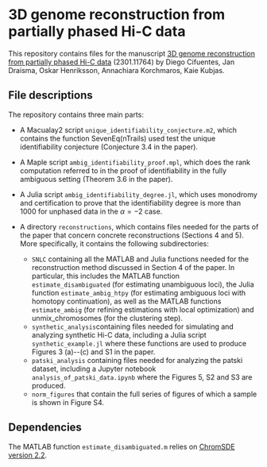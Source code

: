 # 3D genome reconstruction from partially phased Hi-C data
This repository contains files for the manuscript [3D genome reconstruction from partially phased Hi-C data](https://arxiv.org/abs/2301.11764) (2301.11764) by Diego Cifuentes, Jan Draisma, Oskar Henriksson, Annachiara Korchmaros, Kaie Kubjas.

## File descriptions

The repository contains three main parts:

* A Macualay2 script `unique_identifiability_conjecture.m2`, which contains the function SevenEq(nTrails) used test the unique identifiability conjecture (Conjecture 3.4 in the paper).

* A Maple script `ambig_identifiability_proof.mpl`, which does the rank computation referred to in the proof of identifiability in the fully ambiguous setting (Theorem 3.6 in the paper).

* A Julia script `ambig_identifiability_degree.jl`, which uses monodromy and certification to prove that the identifiability degree is more than 1000 for unphased data in the $\alpha=-2$ case.

* A directory `reconstructions`, which contains files needed for the parts of the paper that concern concrete reconstructions (Sections 4 and 5). More specifically, it contains the following subdirectories:
  * `SNLC` containing all the MATLAB and Julia functions needed for the reconstruction method discussed in Section 4 of the paper. In particular, this includes the MATLAB function `estimate_disambiguated` (for estimating unambiguous loci), the Julia function `estimate_ambig_htpy` (for estimating ambiguous loci with homotopy continuation), as well as the MATLAB functions `estimate_ambig`  (for refining estimations with local optimization) and unmix_chromosomes (for the clustering step). 
  * `synthetic_analysis`containing files needed for simulating and analyzing synthetic Hi-C data, including a Julia script `synthetic_example.jl` where these functions are used to produce Figures 3 (a)--(c) and S1 in the paper.
  * `patski_analysis` containing files needed for analyzing the patski dataset, including a Jupyter notebook `analysis_of_patski_data.ipynb` where the Figures 5, S2 and S3 are produced.
  * `norm_figures` that contain the full series of figures of which a sample is shown in Figure S4.
  
## Dependencies

The MATLAB function `estimate_disambiguated.m` relies on [ChromSDE version 2.2](http://glab.hzau.edu.cn/subpages/RESOURCES/softwares.php).
  
